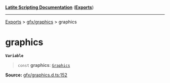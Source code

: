 [**Latite Scripting Documentation**](../../README.md) ([**Exports**](../../exports.md))

---

[Exports](../../exports.md) > [gfx/graphics](../index.md) > graphics

# graphics

**`Variable`**

> `const` **graphics**: [`Graphics`](../interfaces/interface.Graphics.md)

**Source:** [gfx/graphics.d.ts:152](https://github.com/LatiteScripting/latitescripting.github.io/blob/3779189/definitions/gfx/graphics.d.ts#L152)
